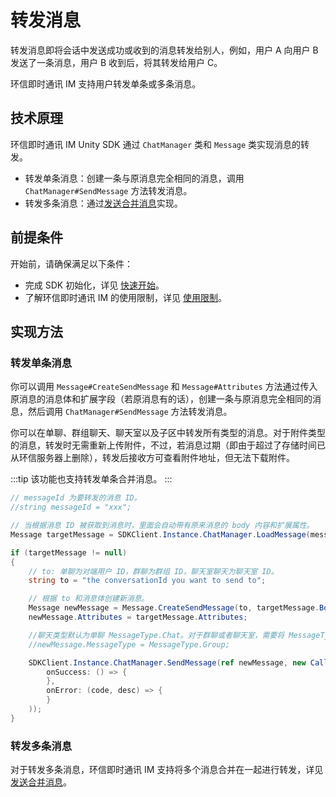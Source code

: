 # 转发消息

转发消息即将会话中发送成功或收到的消息转发给别人，例如，用户 A 向用户 B 发送了一条消息，用户 B 收到后，将其转发给用户 C。

环信即时通讯 IM 支持用户转发单条或多条消息。

## 技术原理

环信即时通讯 IM Unity SDK 通过 `ChatManager` 类和 `Message` 类实现消息的转发。

- 转发单条消息：创建一条与原消息完全相同的消息，调用 `ChatManager#SendMessage` 方法转发消息。
- 转发多条消息：通过[发送合并消息](message_send_receive.html#发送和接收合并消息)实现。

## 前提条件

开始前，请确保满足以下条件：

- 完成 SDK 初始化，详见 [快速开始](quickstart.html)。
- 了解环信即时通讯 IM 的使用限制，详见 [使用限制](/product/limitation.html)。

## 实现方法

### 转发单条消息

你可以调用 `Message#CreateSendMessage` 和 `Message#Attributes` 方法通过传入原消息的消息体和扩展字段（若原消息有的话），创建一条与原消息完全相同的消息，然后调用 `ChatManager#SendMessage` 方法转发消息。

你可以在单聊、群组聊天、聊天室以及子区中转发所有类型的消息。对于附件类型的消息，转发时无需重新上传附件，不过，若消息过期（即由于超过了存储时间已从环信服务器上删除），转发后接收方可查看附件地址，但无法下载附件。

:::tip
该功能也支持转发单条合并消息。
:::

```csharp
// messageId 为要转发的消息 ID。
//string messageId = "xxx";

// 当根据消息 ID 被获取到消息时，里面会自动带有原来消息的 body 内容和扩展属性。
Message targetMessage = SDKClient.Instance.ChatManager.LoadMessage(messageId);

if (targetMessage != null)
{
    // to: 单聊为对端用户 ID，群聊为群组 ID，聊天室聊天为聊天室 ID。
    string to = "the conversationId you want to send to";

    // 根据 to 和消息体创建新消息。
    Message newMessage = Message.CreateSendMessage(to, targetMessage.Body);
    newMessage.Attributes = targetMessage.Attributes;

    //聊天类型默认为单聊 MessageType.Chat。对于群聊或者聊天室，需要将 MessageType 设置为 MessageType.Group 或 MessageType.Room。
    //newMessage.MessageType = MessageType.Group;

    SDKClient.Instance.ChatManager.SendMessage(ref newMessage, new CallBack(
        onSuccess: () => {
        },
        onError: (code, desc) => {
        }
    ));
}
```

### 转发多条消息

对于转发多条消息，环信即时通讯 IM 支持将多个消息合并在一起进行转发，详见[发送合并消息](message_send_receive.html#发送和接收合并消息)。








